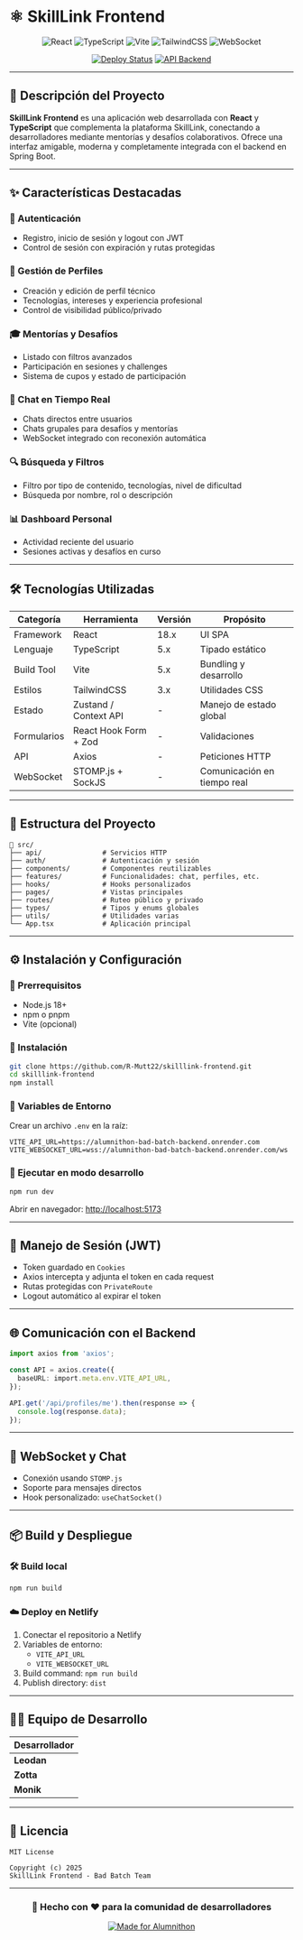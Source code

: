 # ⚛️ SkillLink Frontend 

<div align="center">

![React](https://img.shields.io/badge/React-18-61DAFB?style=for-the-badge&logo=react&logoColor=black)
![TypeScript](https://img.shields.io/badge/TypeScript-5.4-3178C6?style=for-the-badge&logo=typescript&logoColor=white)
![Vite](https://img.shields.io/badge/Vite-5.0-646CFF?style=for-the-badge&logo=vite&logoColor=white)
![TailwindCSS](https://img.shields.io/badge/TailwindCSS-3.4-06B6D4?style=for-the-badge&logo=tailwindcss&logoColor=white)
![WebSocket](https://img.shields.io/badge/WebSocket-Real--time-4B8BBE?style=for-the-badge&logo=websocket&logoColor=white)

[![Deploy Status](https://img.shields.io/badge/Deploy-Netlify-00C7B7?style=for-the-badge&logo=netlify&logoColor=white)](https://skilllink-frontend.netlify.app)
[![API Backend](https://img.shields.io/badge/API%20REST-SkillLink%20Backend-6DB33F?style=for-the-badge&logo=springboot&logoColor=white)](https://alumnithon-bad-batch-backend.onrender.com)

</div>

---

## 📖 Descripción del Proyecto

**SkillLink Frontend** es una aplicación web desarrollada con **React** y **TypeScript** que complementa la plataforma SkillLink, conectando a desarrolladores mediante mentorías y desafíos colaborativos. Ofrece una interfaz amigable, moderna y completamente integrada con el backend en Spring Boot.

---

## ✨ Características Destacadas

### 🔐 Autenticación
- Registro, inicio de sesión y logout con JWT
- Control de sesión con expiración y rutas protegidas

### 👤 Gestión de Perfiles
- Creación y edición de perfil técnico
- Tecnologías, intereses y experiencia profesional
- Control de visibilidad público/privado

### 🎓 Mentorías y Desafíos
- Listado con filtros avanzados
- Participación en sesiones y challenges
- Sistema de cupos y estado de participación

### 💬 Chat en Tiempo Real
- Chats directos entre usuarios
- Chats grupales para desafíos y mentorías
- WebSocket integrado con reconexión automática

### 🔍 Búsqueda y Filtros
- Filtro por tipo de contenido, tecnologías, nivel de dificultad
- Búsqueda por nombre, rol o descripción

### 📊 Dashboard Personal
- Actividad reciente del usuario
- Sesiones activas y desafíos en curso

---

## 🛠️ Tecnologías Utilizadas

| Categoría | Herramienta | Versión | Propósito |
|----------|-------------|---------|-----------|
| Framework | React | 18.x | UI SPA |
| Lenguaje | TypeScript | 5.x | Tipado estático |
| Build Tool | Vite | 5.x | Bundling y desarrollo |
| Estilos | TailwindCSS | 3.x | Utilidades CSS |
| Estado | Zustand / Context API | - | Manejo de estado global |
| Formularios | React Hook Form + Zod | - | Validaciones |
| API | Axios | - | Peticiones HTTP |
| WebSocket | STOMP.js + SockJS | - | Comunicación en tiempo real |

---

## 📁 Estructura del Proyecto

```
📁 src/
├── api/               # Servicios HTTP
├── auth/              # Autenticación y sesión
├── components/        # Componentes reutilizables
├── features/          # Funcionalidades: chat, perfiles, etc.
├── hooks/             # Hooks personalizados
├── pages/             # Vistas principales
├── routes/            # Ruteo público y privado
├── types/             # Tipos y enums globales
├── utils/             # Utilidades varias
└── App.tsx            # Aplicación principal
```

---

## ⚙️ Instalación y Configuración

### 🔧 Prerrequisitos

- Node.js 18+
- npm o pnpm
- Vite (opcional)

### 🚀 Instalación

```bash
git clone https://github.com/R-Mutt22/skilllink-frontend.git
cd skilllink-frontend
npm install
```

### 🔐 Variables de Entorno

Crear un archivo `.env` en la raíz:

```env
VITE_API_URL=https://alumnithon-bad-batch-backend.onrender.com
VITE_WEBSOCKET_URL=wss://alumnithon-bad-batch-backend.onrender.com/ws
```

### 🧪 Ejecutar en modo desarrollo

```bash
npm run dev
```

Abrir en navegador: [http://localhost:5173](http://localhost:5173)

---

## 🔐 Manejo de Sesión (JWT)

- Token guardado en `Cookies`
- Axios intercepta y adjunta el token en cada request
- Rutas protegidas con `PrivateRoute`
- Logout automático al expirar el token

---

## 🌐 Comunicación con el Backend

```ts
import axios from 'axios';

const API = axios.create({
  baseURL: import.meta.env.VITE_API_URL,
});

API.get('/api/profiles/me').then(response => {
  console.log(response.data);
});
```

---

## 💬 WebSocket y Chat

- Conexión usando `STOMP.js`
- Soporte para mensajes directos
- Hook personalizado: `useChatSocket()`

---


## 📦 Build y Despliegue

### 🛠️ Build local

```bash
npm run build
```

### ☁️ Deploy en Netlify

1. Conectar el repositorio a Netlify
2. Variables de entorno:
   - `VITE_API_URL`
   - `VITE_WEBSOCKET_URL`
3. Build command: `npm run build`
4. Publish directory: `dist`

---

## 👨‍💻 Equipo de Desarrollo

| Desarrollador |
|---------------
| **Leodan** | 
| **Zotta** | 
| **Monik** |

---

## 📄 Licencia

```
MIT License

Copyright (c) 2025
SkillLink Frontend - Bad Batch Team
```

---

<div align="center">

### 🚀 Hecho con ❤️ para la comunidad de desarrolladores

[![Made for Alumnithon](https://img.shields.io/badge/Made%20for-Alumnithon%202025-FF6B6B?style=for-the-badge&logo=graduation-cap&logoColor=white)](https://www.alura.com.br/)

</div>
